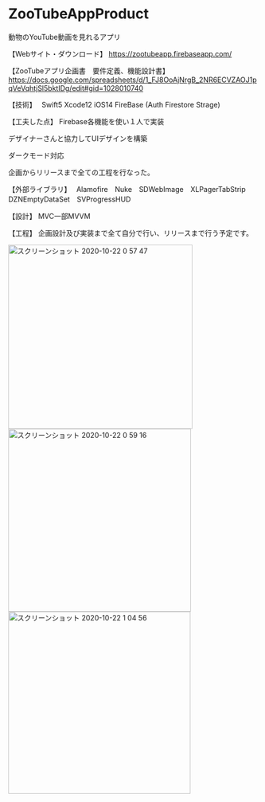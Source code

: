 # ZooTubeAppProduct
動物のYouTube動画を見れるアプリ

【Webサイト・ダウンロード】
https://zootubeapp.firebaseapp.com/

【ZooTubeアプリ企画書　要件定義、機能設計書】
https://docs.google.com/spreadsheets/d/1_FJ8OoAjNrgB_2NR6ECVZAOJ1pqVeVqhtjSl5bktIDg/edit#gid=1028010740

【技術】　
Swift5 Xcode12 iOS14 FireBase (Auth Firestore Strage)

【工夫した点】
Firebase各機能を使い１人で実装

デザイナーさんと協力してUIデザインを構築

ダークモード対応

企画からリリースまで全ての工程を行なった。


【外部ライブラリ】　
Alamofire　Nuke　SDWebImage　XLPagerTabStrip　DZNEmptyDataSet　SVProgressHUD

【設計】
MVC一部MVVM

【工程】
企画設計及び実装まで全て自分で行い、リリースまで行う予定です。


<img width="370" alt="スクリーンショット 2020-10-22 0 57 47" src="https://user-images.githubusercontent.com/51296886/96746954-aecb9600-1402-11eb-9f17-de21dbbfc56c.png"><img width="367" alt="スクリーンショット 2020-10-22 0 59 16" src="https://user-images.githubusercontent.com/51296886/96746960-b12df000-1402-11eb-9e7a-43d97211c99b.png"><img width="366" alt="スクリーンショット 2020-10-22 1 04 56" src="https://user-images.githubusercontent.com/51296886/96746967-b55a0d80-1402-11eb-9947-3a5541effab4.png">

